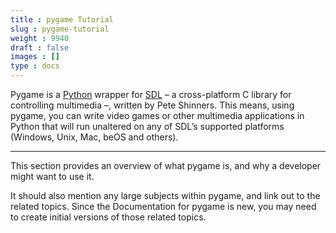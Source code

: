 ```yaml
---
title : pygame Tutorial
slug : pygame-tutorial
weight : 9940
draft : false
images : []
type : docs
---
```


Pygame is a [Python](https://www.wikiod.com/python) wrapper for [SDL](https://en.wikipedia.org/wiki/Simple_DirectMedia_Layer) – a cross-platform C library for controlling multimedia –, written by Pete Shinners. This means, using pygame, you can write video games or other multimedia applications in Python that will run unaltered on any of SDL’s supported platforms (Windows, Unix, Mac, beOS and others).

---

This section provides an overview of what pygame is, and why a developer might want to use it.

It should also mention any large subjects within pygame, and link out to the related topics.  Since the Documentation for pygame is new, you may need to create initial versions of those related topics.

